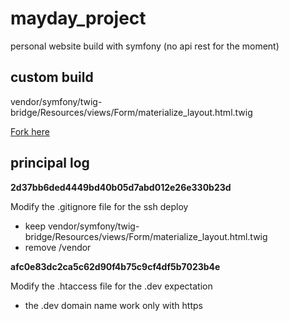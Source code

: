 # mayday_project
personal website build with symfony (no api rest for the moment)

## custom build
vendor/symfony/twig-bridge/Resources/views/Form/materialize_layout.html.twig

[Fork here](https://github.com/bouteillerAlan/materialize_layout)

## principal log

**2d37bb6ded4449bd40b05d7abd012e26e330b23d**

Modify the .gitignore file for the ssh deploy

- keep vendor/symfony/twig-bridge/Resources/views/Form/materialize_layout.html.twig
- remove /vendor


**afc0e83dc2ca5c62d90f4b75c9cf4df5b7023b4e**

Modify the .htaccess file for the .dev expectation

- the .dev domain name work only with https